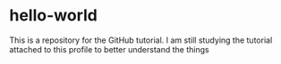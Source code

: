 hello-world
===========

This is a repository for the GitHub tutorial. I am still studying the tutorial attached to this profile to better understand the things
